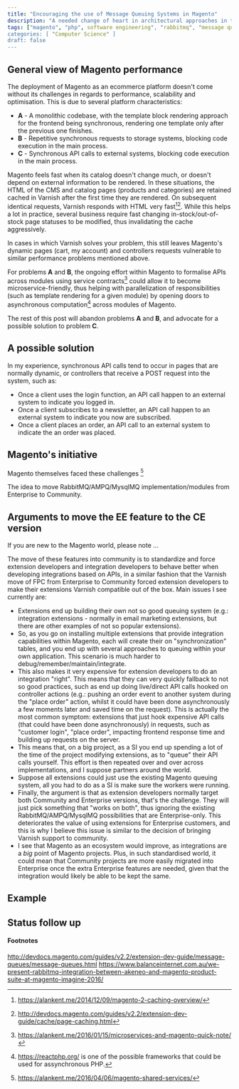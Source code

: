 ```yaml
---
title: "Encouraging the use of Message Queuing Systems in Magento"
description: "A needed change of heart in architectural approaches in the Magento world for integrations and events streams."
tags: ["magento", "php", software engineering", "rabbitmq", "message queuing systems", "performance engineering"]
categories: [ "Computer Science" ]
draft: false
---
```


## General view of Magento performance

The deployment of Magento as an ecommerce platform doesn't come without its challenges in regards to performance, scalability and optimisation. This is due to several platform characteristics:  

* **A** - A monolithic codebase, with the template block rendering approach for the frontend being synchronous, rendering one template only after the previous one finishes.
* **B** - Repetitive synchronous requests to storage systems, blocking code execution in the main process.
* **C** - Synchronous API calls to external systems, blocking code execution in the main process.

Magento feels fast when its catalog doesn't change much, or doesn't depend on external information to be rendered. In these situations, the HTML of the CMS and catalog pages (products and categories) are retained cached in Varnish after the first time they are rendered. On subsequent identical requests, Varnish responds with HTML very fast[^1][^2]. While this helps a lot in practice, several business require fast changing in-stock/out-of-stock page statuses to be modified, thus invalidating the cache aggressively.

In cases in which Varnish solves your problem, this still leaves Magento's dynamic pages (cart, my account) and controllers requests vulnerable to similar performance problems mentioned above.

For problems **A** and **B**, the ongoing effort within Magento to formalise APIs across modules using service contracts[^3] could allow it to become microservice-friendly, thus helping with parallelization of responsibilities (such as template rendering for a given module) by opening doors to asynchronous computation[^4] across modules of Magento.

The rest of this post will abandon problems **A** and **B**, and advocate for a possible solution to problem **C**.

## A possible solution

In my experience, synchronous API calls tend to occur in pages that are normally dynamic, or controllers that receive a POST request into the system, such as:

* Once a client uses the login function, an API call happen to an external system to indicate you logged in.
* Once a client subscribes to a newsletter, an API call happen to an external system to indicate you now are subscribed.
* Once a client places an order, an API call to an external system to indicate the an order was placed.

## Magento's initiative

Magento themselves faced these challenges [^5]

The idea to move RabbitMQ/AMPQ/MysqlMQ implementation/modules from Enterprise to Community.

## Arguments to move the EE feature to the CE version

If you are new to the Magento world, please note ...

The move of these features into community is to standardize and force extension developers and integration developers to behave better when developing integrations based on APIs, in a similar fashion that the Varnish move of FPC from Enterprise to Community forced extension developers to make their extensions Varnish compatible out of the box. Main issues I see currently are:
- Extensions end up building their own not so good queuing system (e.g.: integration extensions - normally in email marketing extensions, but there are other examples of not so popular extensions).
- So, as you go on installing multiple extensions that provide integration capabilities within Magento, each will create their on "synchronization" tables, and you end up with several approaches to queuing within your own application. This scenario is much harder to debug/remember/maintain/integrate.
- This also makes it very expensive for extension developers to do an integration "right". This means that they can very quickly fallback to not so good practices, such as end up doing live/direct API calls hooked on controller actions (e.g.: pushing an order event to another system during the "place order" action, whilst it could have been done asynchronously a few moments later and saved time on the request). This is actually the most common symptom: extensions that just hook expensive API calls (that could have been done asynchronously) in requests, such as "customer login", "place order", impacting frontend response time and building up requests on the server.
- This means that, on a big project, as a SI you end up spending a lot of the time of the project modifying extensions, as to "queue" their API calls yourself. This effort is then repeated over and over across implementations, and I suppose partners around the world.
- Suppose all extensions could just use the existing Magento queuing system, all you had to do as a SI is make sure the workers were running.
- Finally, the argument is that as extension developers normally target both Community and Enterprise versions, that's the challenge. They will just pick something that "works on both", thus ignoring the existing RabbitMQ/AMPQ/MysqlMQ possibilities that are Enterprise-only. This deteriorates the value of using extensions for Enterprise customers, and this is why I believe this issue is similar to the decision of bringing Varnish support to community.
- I see that Magento as an ecosystem would improve, as integrations are a *big* point of Magento projects. Plus, in such standardised world, it could mean that Community projects are more easily migrated into Enterprise once the extra Enterprise features are needed, given that the integration would likely be able to be kept the same.

## Example

## Status follow up

#### Footnotes

[^1]: https://alankent.me/2014/12/09/magento-2-caching-overview/
[^2]: http://devdocs.magento.com/guides/v2.2/extension-dev-guide/cache/page-caching.html
[^3]: https://alankent.me/2016/01/15/microservices-and-magento-quick-note/
[^4]: https://reactphp.org/ is one of the possible frameworks that could be used for assynchronous PHP.
[^5]: https://alankent.me/2016/04/06/magento-shared-services/

http://devdocs.magento.com/guides/v2.2/extension-dev-guide/message-queues/message-queues.html
https://www.balanceinternet.com.au/we-present-rabbitmq-integration-between-akeneo-and-magento-product-suite-at-magento-imagine-2016/